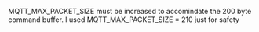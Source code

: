 MQTT_MAX_PACKET_SIZE must be increased to accomindate the 200 byte command buffer. I used MQTT_MAX_PACKET_SIZE = 210 just for safety
